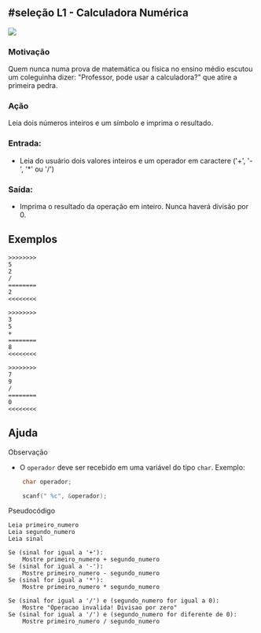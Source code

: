 ## #seleção L1 - Calculadora Numérica


![](__capa.jpg)

### Motivação

Quem nunca numa prova de matemática ou física no ensino médio escutou um coleguinha dizer: "Professor, pode usar a calculadora?" que atire a primeira pedra.

### Ação

Leia dois números inteiros e um símbolo e imprima o resultado.

### Entrada:

* Leia do usuário dois valores inteiros e um operador em caractere ('+', '-', '\*' ou '/')

### Saída:

* Imprima o resultado da operação em inteiro. Nunca haverá divisão por 0.

## Exemplos
```
>>>>>>>>
5
2
/
========
2
<<<<<<<<

>>>>>>>>
3
5
+
========
8
<<<<<<<<

>>>>>>>>
7
9
/
========
0
<<<<<<<<
```

## Ajuda

Observação
* O `operador` deve ser recebido em uma variável do tipo `char`. Exemplo:
  
```c
    char operador;

    scanf(" %c", &operador);
```

Pseudocódigo
```
Leia primeiro_numero
Leia segundo_numero
Leia sinal

Se (sinal for igual a '+'):
    Mostre primeiro_numero + segundo_numero
Se (sinal for igual a '-'):
    Mostre primeiro_numero - segundo_numero
Se (sinal for igual a '*'):
    Mostre primeiro_numero * segundo_numero

Se (sinal for igual a '/') e (segundo_numero for igual a 0):
    Mostre "Operacao invalida! Divisao por zero"
Se (sinal for igual a '/') e (segundo_numero for diferente de 0):
    Mostre primeiro_numero / segundo_numero         
```



